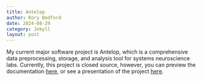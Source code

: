 ```yaml
---
title: Antelop
author: Rory Bedford
date: 2024-08-29
category: Jekyll
layout: post
---
```


My current major software project is Antelop, which is a comprehensive data preprocessing, storage, and analysis tool for systems neuroscience labs. Currently, this project is closed source, however, you can preview the documentation [here](https://antelope.readthedocs.io/en/latest/), or see a presentation of the project [here](/assets/antelop-short.html).
